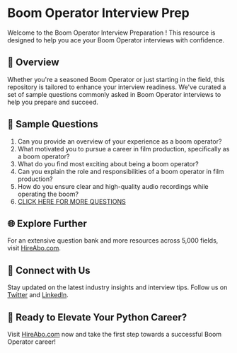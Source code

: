 # Boom Operator Interview Prep

Welcome to the Boom Operator Interview Preparation ! This resource is designed to help you ace your Boom Operator interviews with confidence.

## 🚀 Overview

Whether you're a seasoned Boom Operator or just starting in the field, this repository is tailored to enhance your interview readiness. We've curated a set of sample questions commonly asked in Boom Operator interviews to help you prepare and succeed.

## 📝 Sample Questions

1. Can you provide an overview of your experience as a boom operator?
2. What motivated you to pursue a career in film production, specifically as a boom operator?
3. What do you find most exciting about being a boom operator?
4. Can you explain the role and responsibilities of a boom operator in film production?
5. How do you ensure clear and high-quality audio recordings while operating the boom?
6. [CLICK HERE FOR MORE QUESTIONS](https://hireabo.com/job/16_2_21/Boom%20Operator)

## 🌐 Explore Further

For an extensive question bank and more resources across 5,000 fields, visit [HireAbo.com](https://www.hireabo.com).

## 📱 Connect with Us

Stay updated on the latest industry insights and interview tips. Follow us on [Twitter](https://twitter.com/hireabo) and [LinkedIn](https://www.linkedin.com/in/hire-abo-3609972a8/).

## 🚀 Ready to Elevate Your Python Career?

Visit [HireAbo.com](https://www.hireabo.com) now and take the first step towards a successful Boom Operator career!